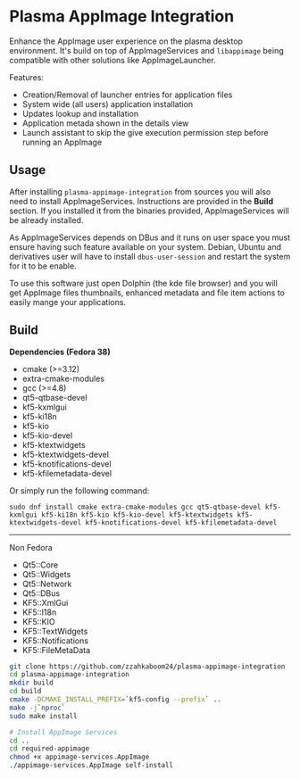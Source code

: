 # Plasma AppImage Integration

Enhance the AppImage user experience on the plasma desktop environment. It's build on top of
AppImageServices and `libappimage` being compatible with other solutions like AppImageLauncher.
 

Features:
- Creation/Removal of launcher entries for application files
- System wide (all users) application installation
- Updates lookup and installation
- Application metada shown in the details view
- Launch assistant to skip the give execution permission step before running an AppImage

## Usage

After installing `plasma-appimage-integration` from sources you will also need to install AppImageServices. 
Instructions are provided in the **Build** section. If you installed it from the binaries provided, AppImageServices 
will be already installed.

As AppImageServices depends on DBus and it runs on user space you must ensure having such feature available on 
your system. Debian, Ubuntu and derivatives user will have to install `dbus-user-session` and restart the system
for it to be enable.

To use this software just open Dolphin (the kde file browser) and you will get AppImage files thumbnails, 
enhanced metadata and file item actions to easily mange your applications.  

## Build
**Dependencies (Fedora 38)**
- cmake (>=3.12)
- extra-cmake-modules
- gcc (>=4.8)
- qt5-qtbase-devel
- kf5-kxmlgui
- kf5-ki18n
- kf5-kio
- kf5-kio-devel
- kf5-ktextwidgets
- kf5-ktextwidgets-devel
- kf5-knotifications-devel
- kf5-kfilemetadata-devel

Or simply run the following command:
```
sudo dnf install cmake extra-cmake-modules gcc qt5-qtbase-devel kf5-kxmlgui kf5-ki18n kf5-kio kf5-kio-devel kf5-ktextwidgets kf5-ktextwidgets-devel kf5-knotifications-devel kf5-kfilemetadata-devel
```

----------------

Non Fedora

- Qt5::Core
- Qt5::Widgets
- Qt5::Network
- Qt5::DBus
- KF5::XmlGui 
- KF5::I18n 
- KF5::KIO 
- KF5::TextWidgets
- KF5::Notifications
- KF5::FileMetaData

```bash
git clone https://github.com/zzahkaboom24/plasma-appimage-integration
cd plasma-appimage-integration
mkdir build
cd build
cmake -DCMAKE_INSTALL_PREFIX=`kf5-config --prefix` ..
make -j`nproc`
sudo make install

# Install AppImage Services
cd ..
cd required-appimage
chmod +x appimage-services.AppImage
./appimage-services.AppImage self-install
```
